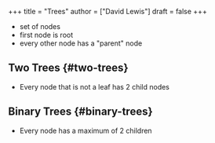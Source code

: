 +++
title = "Trees"
author = ["David Lewis"]
draft = false
+++

-   set of nodes
-   first node is root
-   every other node has a "parent" node


## Two Trees {#two-trees}

-   Every node that is not a leaf has 2 child nodes


## Binary Trees {#binary-trees}

-   Every node has a maximum of 2 children
